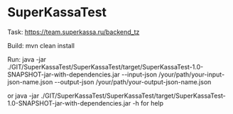# SuperKassaTest
Task: https://team.superkassa.ru/backend_tz

Build: mvn clean install

Run: java -jar ./GIT/SuperKassaTest/SuperKassaTest/target/SuperKassaTest-1.0-SNAPSHOT-jar-with-dependencies.jar --input-json /your/path/your-input-json-name.json --output-json /your/path/your-output-json-name.json

or java -jar ./GIT/SuperKassaTest/SuperKassaTest/target/SuperKassaTest-1.0-SNAPSHOT-jar-with-dependencies.jar -h for help
